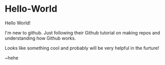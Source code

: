 # Hello-World

Hello World!

I'm new to github. Just following their Github tutorial on making repos and understanding how Github works.

Looks like something cool and probably will be very helpful in the furture!

~hehe

